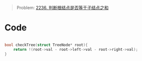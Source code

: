 > Problem: [2236. 判断根结点是否等于子结点之和](https://leetcode.cn/problems/root-equals-sum-of-children/description/)


# Code
```C []

bool checkTree(struct TreeNode* root){
    return !(root->val - root->left->val - root->right->val);
}
```
